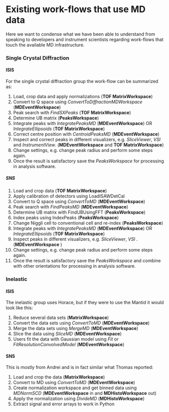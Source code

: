 #  Existing work-flows that use MD data

Here we want to condense what we have been able to understand from speaking to
developers and instrument scientists regarding work-flows that touch the
available MD infrastructure.

### Single Crystal Diffraction

#### ISIS

For the single crystal diffraction group the work-flow can be summarized as:

1. Load, crop data and apply normalizations (**TOF MatrixWorkspace**)
1. Convert to Q space using *ConvertToDiffractionMDWorkspace*  (**MDEventWorkspace**)
1. Peak search with *FindSXPeaks* (**TOF MatrixWorkspace**)
1. Determine UB matrix (**PeaksWorkspace**)
1. Integrate peaks with *IntegratePeaksMD*  (**MDEventWorkspace**)  OR *IntegrateEllipsoids* (**TOF MatrixWorkspace**)
1. Correct centre position with *CentroidPeaksMD* (**MDEventWorkspace**)
1. Inspect and correct peaks in different visualizers, e.g. *SliceViewer*, *VSI* and *InstrumentView*. (**MDEventWorkspace** and **TOF MatrixWorkspace**)
1. Change settings, e.g. change peak radius and perform some steps again.
1. Once the result is satisfactory save the *PeaksWorkspace* for processing in analysis
   software.

##### SNS

1. Load and crop data (**TOF MatrixWorkspace**)
2. Apply calibration of detectors using LoadISAWDetCal
3. Convert to Q space using *ConvertToMD*  (**MDEventWorkspace**)
4. Peak search with *FindPeaksMD* (**MDEventWorkspace**)
5. Determine UB matrix with FindUBUsingFFT (**PeaksWorkspace**)
6. Index peaks using IndexPeaks (**PeaksWorkspace**)
7. Change Niggli cell to conventional cell and re-index (**PeaksWorkspace**)
8. Integrate peaks with *IntegratePeaksMD*  (**MDEventWorkspace**)  OR *IntegrateEllipsoids* (**TOF MatrixWorkspace**)
9. Inspect peaks in different visualizers, e.g. *SliceViewer*, *VSI* . (**MDEventWorkspace** )
10. Change settings, e.g. change peak radius and perform some steps again.
10. Once the result is satisfactory save the *PeaksWorkspace* and combine with other orientations for processing in analysis software.

### Inelastic

#### ISIS

The inelastic group uses Horace, but if they were to use the Mantid it would look like this:

1. Reduce several data sets (**MatrixWorkspace**)
1. Convert the data sets using *ConvertToMD* (**MDEventWorkspace**)
1. Merge the data sets using *MergeMD* (**MDEventWorkspace**)
1. Slice the data using *SliceMD* (**MDEventWorkspace**)
1. Users fit the data with Gaussian model using *Fit* or *FitResolutionConvolvedModel* (**MDEventWorkspace**)

#### SNS

This is mostly from Andrei and is in fact similar what Thomas reported:
1. Load and crop the data (**MatrixWorkspace**)
1. Convert to MD using *ConvertToMD* (**MDEventWorkspace**)
1. Create normalization workspace and get binned data using *MDNormSCD* (**MDEventWorkspace** in and **MDHistoWorkspace** out)
1. Apply the normalization using *DivideMD* (**MDHistoWorkspace**)
1. Extract signal and error arrays to work in Python
